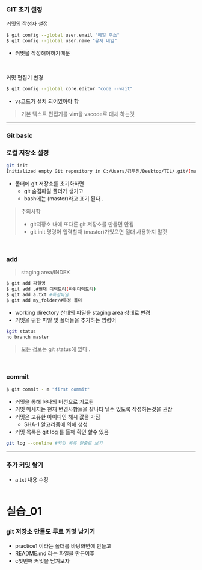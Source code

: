 ### GIT 초기 설정 

커밋의 작성자 설정 

```bash
$ git config --global user.email "메일 주소"
$ git config --global user.name "유저 네임"
```

- 커밋을 작성해야하기때문 

<br>

커밋 편집기 변경

```bash
$ git config --global core.editor "code --wait"

```

- vs코드가 설치 되어있아야 함 

> 기본 텍스트 편집기를 vim을 vscode로 대체 하는것

---

### Git basic 

### 로컬 저장소 설정 



```bash
git init
Initialized empty Git repository in C:/Users/김두진/Desktop/TIL/.git/(master)
```

- 폴더에 git 저장소를 초기화하면 
  - git 숨김파일 폴더가 생기고 
  - bash에는 (master)라고 표기 된다 .

> 주의사항 
>
> - git저장소 내에 또다른 git 저장소를 만들면 안됨
> - git init 명령어 입력할때 (master)가있으면 절대 사용하지 말것 

<br>

### add

> staging area/INDEX

```bash
$ git add 파일명 
$ git add .#현재 디렉토리(하위디렉토리) 
$ git add a.txt #특정파일 
$ git add my_folder/#특정 폴더
```

- working directory 산태의 파일을 staging area 상태로 변경
- 커밋을 위한 파일 및 폴더들을 추가하는 명령어 

```bash
$git status
no branch master
```

>모든 정보는 git status에 있다 .





<br>

### commit 

```bash
$ git commit - m "first commit"
```

- 커밋을 통해 하나의 버전으로 기로됨 
- 커밋 메세지는 현재 변경사항들을 잘나타 낼수 있도록 작성하는것을 권장 
- 커밋은 고유한 아이디인 해시 값을 가짐 
  - SHA-1 알고리즘에 의해 생성
- 커밋 목록은 git log 를 톨해 확인 할수 있음 

```bash
git log --oneline #커밋 목록 한줄로 보기
```

---

### 추가 커밋 쌓기 

- a.txt 내용 수정 

```ba
```





# 실습_01  

### git 저장소 만들도 루트 커밋 남기기 

- practice1 이라는 폴더를 바탕화면에 만들고 
- README.md 라는 파일을 만든이후 
- c첫번째 커밋을 남겨보자 